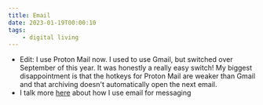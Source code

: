 ```yaml
---
title: Email
date: 2023-01-19T00:00:10
tags:
    - digital living
---
```


* Edit: I use Proton Mail now. I used to use Gmail, but switched over September of this year. It was honestly a really easy switch! My biggest disappointment is that the hotkeys for Proton Mail are weaker than Gmail and that archiving doesn't automatically open the next email.
* I talk more [here](https://zanebartlett.com/blog/messaging/) about how I use email for messaging
